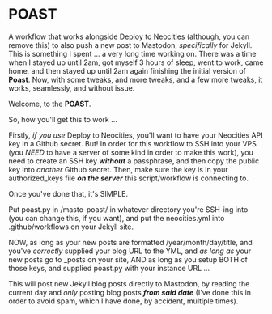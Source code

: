# POAST
A workflow that works alongside <a href="https://github.com/marketplace/actions/deploy-to-neocities" target="_blank">Deploy to Neocities</a> (although, you can remove this) to also push a new post to Mastodon, *specifically* for Jekyll. This is something I spent ... a very long time working on. There was a time when I stayed up until 2am, got myself 3 hours of sleep, went to work, came home, and then stayed up until 2am again finishing the initial version of **Poast**. Now, with some tweaks, and more tweaks, and a few more tweaks, it works, seamlessly, and without issue.

Welcome, to the **POAST**.

So, how you'll get this to work ...

Firstly, *if you use* Deploy to Neocities, you'll want to have your Neocities API key in a Github secret. But! In order for this workflow to SSH into your VPS (you *NEED* to have a server of some kind in order to make this work), you need to create an SSH key ***without*** a passphrase, and then copy the public key into *another* Github secret. Then, make sure the key is in your authorized_keys file ***on the server*** this script/workflow is connecting to.

Once you've done that, it's SIMPLE.

Put poast.py in /masto-poast/ in whatever directory you're SSH-ing into (you can change this, if you want), and put the neocities.yml into .github/workflows on your Jekyll site.

NOW, as long as your new posts are formatted /year/month/day/title, and you've *correctly* supplied your blog URL to the YML, and *as long as* your new posts go to _posts on your site, AND as long as you setup BOTH of those keys, and supplied poast.py with your instance URL ...

This will post new Jekyll blog posts directly to Mastodon, by reading the current day and *only* posting blog posts ***from said date*** (I've done this in order to avoid spam, which I have done, by accident, multiple times).
